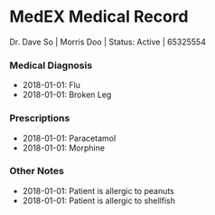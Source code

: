 # MedEX Medical Record
Dr. Dave So | Morris Doo | Status: Active | 65325554

### Medical Diagnosis
- 2018-01-01: Flu
- 2018-01-01: Broken Leg

### Prescriptions
- 2018-01-01: Paracetamol
- 2018-01-01: Morphine

### Other Notes
- 2018-01-01: Patient is allergic to peanuts
- 2018-01-01: Patient is allergic to shellfish